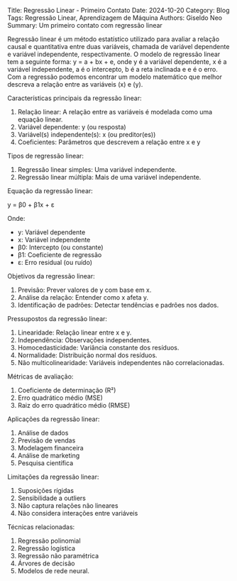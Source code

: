 Title: Regressão Linear - Primeiro Contato
Date: 2024-10-20
Category: Blog
Tags: Regressão Linear, Aprendizagem de Máquina
Authors: Giseldo Neo
Summary: Um primeiro contato com regressão linear

Regressão linear é um método estatístico utilizado para avaliar a relação causal e quantitativa entre duas variáveis, chamada de variável dependente e variável independente, respectivamente. O modelo de regressão linear tem a seguinte forma: y = a + bx + e, onde y é a variável dependente, x é a variável independente, a é o intercepto, b é a reta inclinada e e é o erro. Com a regressão podemos encontrar um modelo matemático que melhor descreva a relação entre as variáveis (x) e (y).

Características principais da regressão linear:

1. Relação linear: A relação entre as variáveis é modelada como uma equação linear.
2. Variável dependente: y (ou resposta)
3. Variável(s) independente(s): x (ou preditor(es))
4. Coeficientes: Parâmetros que descrevem a relação entre x e y

Tipos de regressão linear:

1. Regressão linear simples: Uma variável independente.
2. Regressão linear múltipla: Mais de uma variável independente.

Equação da regressão linear:

y = β0 + β1x + ε

Onde:

- y: Variável dependente
- x: Variável independente
- β0: Intercepto (ou constante)
- β1: Coeficiente de regressão
- ε: Erro residual (ou ruído)

Objetivos da regressão linear:

1. Previsão: Prever valores de y com base em x.
2. Análise da relação: Entender como x afeta y.
3. Identificação de padrões: Detectar tendências e padrões nos dados.

Pressupostos da regressão linear:

1. Linearidade: Relação linear entre x e y.
2. Independência: Observações independentes.
3. Homocedasticidade: Variância constante dos resíduos.
4. Normalidade: Distribuição normal dos resíduos.
5. Não multicolinearidade: Variáveis independentes não correlacionadas.

Métricas de avaliação:

1. Coeficiente de determinação (R²)
2. Erro quadrático médio (MSE)
3. Raiz do erro quadrático médio (RMSE)

Aplicações da regressão linear:

1. Análise de dados
2. Previsão de vendas
3. Modelagem financeira
4. Análise de marketing
5. Pesquisa científica

Limitações da regressão linear:

1. Suposições rígidas
2. Sensibilidade a outliers
3. Não captura relações não lineares
4. Não considera interações entre variáveis

Técnicas relacionadas:

1. Regressão polinomial
2. Regressão logística
3. Regressão não paramétrica
4. Árvores de decisão
5. Modelos de rede neural.